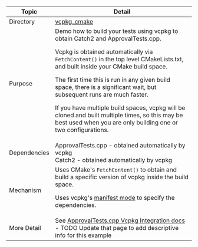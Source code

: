 
| Topic        | Detail                                                       |
| ------------ | ------------------------------------------------------------ |
| Directory    | [vcpkg_cmake](/vcpkg_cmake/)                                 |
| Purpose      | Demo how to build your tests using vcpkg to obtain Catch2 and ApprovalTests.cpp.<p />Vcpkg is obtained automatically via `FetchContent()` in the top level CMakeLists.txt, and built inside your CMake build space.<br /><p />The first time this is run in any given build space, there is a significant wait, but subsequent runs are much faster.<p />If you have multiple build spaces, vcpkg will be cloned and built multiple times, so this may be best used when you are only building one or two configurations.|
| Dependencies | ApprovalTests.cpp - obtained automatically by vcpkg<br/>Catch2 - obtained automatically by vcpkg |
| Mechanism    | Uses CMake's `FetchContent()` to obtain and build a specific version of vcpkg inside the build space.<p />Uses vcpkg's [manifest mode](https://vcpkg.readthedocs.io/en/latest/users/manifests/) to specify the dependencies. |
| More Detail  | See [ApprovalTests.cpp Vcpkg Integration docs](https://github.com/approvals/ApprovalTests.cpp/blob/master/doc/VcpkgIntegration.md#top) - TODO Update that page to add descriptive info for this example|

